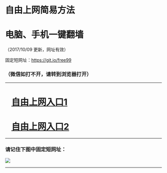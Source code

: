 ﻿# 自由上网简易方法

# 电脑、手机一键翻墙

（2017/10/09 更新，网址有效）

固定短网址：https://git.io/free99

### （微信如打不开，请转到浏览器打开）


***





# &nbsp;&nbsp; <a href="http://ft819325000.fwq-tz-1001.info/fwqtz01.html?t=10090012859 " target="_blank">自由上网入口1</a>
# &nbsp;&nbsp; <a href="http://ft222877949.fwq-tz-1002.info/fwqtz02.html?t=10090015372 " target="_blank">自由上网入口2</a>
***

### 请记住下图中固定短网址：

<img src="https://s3-us-west-2.amazonaws.com/fwq-1001/yjfq-20170905okok.png" /> 


***

